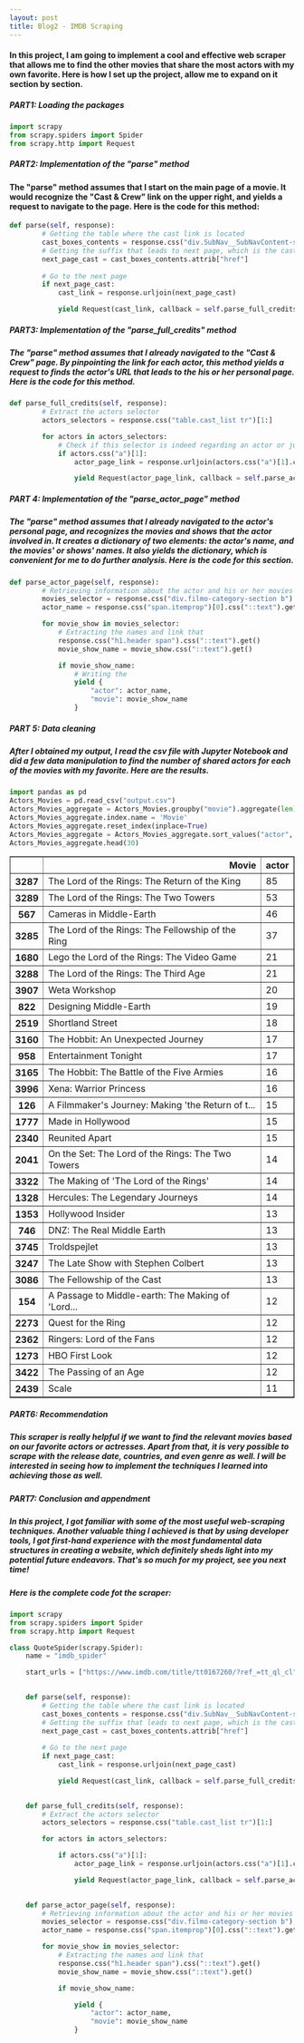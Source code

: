 ```yaml
---
layout: post
title: Blog2 - IMDB Scraping
---
```


#### In this project, I am going to implement a cool and effective web scraper that allows me to find the other movies that share the most actors with my own favorite. Here is how I set up the project, allow me to expand on it section by section.


##### PART1: Loading the packages
```python
import scrapy
from scrapy.spiders import Spider
from scrapy.http import Request
```

##### PART2: Implementation of the "parse" method
#### The "parse" method assumes that I start on the main page of a movie. It would recognize the "Cast & Crew" link on the upper right, and yields a request to navigate to the page. Here is the code for this method:
```python
def parse(self, response):
        # Getting the table where the cast link is located
        cast_boxes_contents = response.css("div.SubNav__SubNavContent-sc-11106ua-3.cKmYsV").css("li.ipc-inline-list__item a")[0]
        # Getting the suffix that leads to next page, which is the cast list
        next_page_cast = cast_boxes_contents.attrib["href"]
        
        # Go to the next page
        if next_page_cast:
            cast_link = response.urljoin(next_page_cast)

            yield Request(cast_link, callback = self.parse_full_credits)
```

##### PART3: Implementation of the "parse_full_credits" method
##### The "parse" method assumes that I already navigated to the "Cast & Crew" page. By pinpointing the link for each actor, this method yields a request to finds the actor's URL that leads to the his or her personal page. Here is the code for this method.
```python
def parse_full_credits(self, response):
        # Extract the actors selector
        actors_selectors = response.css("table.cast_list tr")[1:]

        for actors in actors_selectors:
            # Check if this selector is indeed regarding an actor or just another element of the data frame
            if actors.css("a")[1]:
                actor_page_link = response.urljoin(actors.css("a")[1].css("a").attrib["href"])

                yield Request(actor_page_link, callback = self.parse_actor_page)
```

##### PART 4: Implementation of the "parse_actor_page" method
##### The "parse" method assumes that I already navigated to the actor's personal page, and recognizes the movies and shows that the actor involved in. It creates a dictionary of two elements: the actor's name, and the movies' or shows' names. It also yields the dictionary, which is convenient for me to do further analysis. Here is the code for this section.
```python
def parse_actor_page(self, response):
        # Retrieving information about the actor and his or her movies on the actors page
        movies_selector = response.css("div.filmo-category-section b")
        actor_name = response.css("span.itemprop")[0].css("::text").get()

        for movie_show in movies_selector:
            # Extracting the names and link that
            response.css("h1.header span").css("::text").get()
            movie_show_name = movie_show.css("::text").get()

            if movie_show_name:
                # Writing the
                yield {
                    "actor": actor_name,
                    "movie": movie_show_name
                }
```

##### PART 5: Data cleaning
##### After I obtained my output, I read the csv file with Jupyter Notebook and did a few data manipulation to find the number of shared actors for each of the movies with my favorite. Here are the results.
```python
import pandas as pd
Actors_Movies = pd.read_csv("output.csv")
Actors_Movies_aggregate = Actors_Movies.groupby("movie").aggregate(len)
Actors_Movies_aggregate.index.name = 'Movie'
Actors_Movies_aggregate.reset_index(inplace=True)
Actors_Movies_aggregate = Actors_Movies_aggregate.sort_values("actor", ascending = False)
Actors_Movies_aggregate.head(30)
```

<div>
<style scoped>
    .dataframe tbody tr th:only-of-type {
        vertical-align: middle;
    }

    .dataframe tbody tr th {
        vertical-align: top;
    }

    .dataframe thead th {
        text-align: right;
    }
</style>
<table border="1" class="dataframe">
  <thead>
    <tr style="text-align: right;">
      <th></th>
      <th>Movie</th>
      <th>actor</th>
    </tr>
  </thead>
  <tbody>
    <tr>
      <th>3287</th>
      <td>The Lord of the Rings: The Return of the King</td>
      <td>85</td>
    </tr>
    <tr>
      <th>3289</th>
      <td>The Lord of the Rings: The Two Towers</td>
      <td>53</td>
    </tr>
    <tr>
      <th>567</th>
      <td>Cameras in Middle-Earth</td>
      <td>46</td>
    </tr>
    <tr>
      <th>3285</th>
      <td>The Lord of the Rings: The Fellowship of the Ring</td>
      <td>37</td>
    </tr>
    <tr>
      <th>1680</th>
      <td>Lego the Lord of the Rings: The Video Game</td>
      <td>21</td>
    </tr>
    <tr>
      <th>3288</th>
      <td>The Lord of the Rings: The Third Age</td>
      <td>21</td>
    </tr>
    <tr>
      <th>3907</th>
      <td>Weta Workshop</td>
      <td>20</td>
    </tr>
    <tr>
      <th>822</th>
      <td>Designing Middle-Earth</td>
      <td>19</td>
    </tr>
    <tr>
      <th>2519</th>
      <td>Shortland Street</td>
      <td>18</td>
    </tr>
    <tr>
      <th>3160</th>
      <td>The Hobbit: An Unexpected Journey</td>
      <td>17</td>
    </tr>
    <tr>
      <th>958</th>
      <td>Entertainment Tonight</td>
      <td>17</td>
    </tr>
    <tr>
      <th>3165</th>
      <td>The Hobbit: The Battle of the Five Armies</td>
      <td>16</td>
    </tr>
    <tr>
      <th>3996</th>
      <td>Xena: Warrior Princess</td>
      <td>16</td>
    </tr>
    <tr>
      <th>126</th>
      <td>A Filmmaker's Journey: Making 'the Return of t...</td>
      <td>15</td>
    </tr>
    <tr>
      <th>1777</th>
      <td>Made in Hollywood</td>
      <td>15</td>
    </tr>
    <tr>
      <th>2340</th>
      <td>Reunited Apart</td>
      <td>15</td>
    </tr>
    <tr>
      <th>2041</th>
      <td>On the Set: The Lord of the Rings: The Two Towers</td>
      <td>14</td>
    </tr>
    <tr>
      <th>3322</th>
      <td>The Making of 'The Lord of the Rings'</td>
      <td>14</td>
    </tr>
    <tr>
      <th>1328</th>
      <td>Hercules: The Legendary Journeys</td>
      <td>14</td>
    </tr>
    <tr>
      <th>1353</th>
      <td>Hollywood Insider</td>
      <td>13</td>
    </tr>
    <tr>
      <th>746</th>
      <td>DNZ: The Real Middle Earth</td>
      <td>13</td>
    </tr>
    <tr>
      <th>3745</th>
      <td>Troldspejlet</td>
      <td>13</td>
    </tr>
    <tr>
      <th>3247</th>
      <td>The Late Show with Stephen Colbert</td>
      <td>13</td>
    </tr>
    <tr>
      <th>3086</th>
      <td>The Fellowship of the Cast</td>
      <td>13</td>
    </tr>
    <tr>
      <th>154</th>
      <td>A Passage to Middle-earth: The Making of 'Lord...</td>
      <td>12</td>
    </tr>
    <tr>
      <th>2273</th>
      <td>Quest for the Ring</td>
      <td>12</td>
    </tr>
    <tr>
      <th>2362</th>
      <td>Ringers: Lord of the Fans</td>
      <td>12</td>
    </tr>
    <tr>
      <th>1273</th>
      <td>HBO First Look</td>
      <td>12</td>
    </tr>
    <tr>
      <th>3422</th>
      <td>The Passing of an Age</td>
      <td>12</td>
    </tr>
    <tr>
      <th>2439</th>
      <td>Scale</td>
      <td>11</td>
    </tr>
  </tbody>
</table>
</div>

##### PART6: Recommendation
##### This scraper is really helpful if we want to find the relevant movies based on our favorite actors or actresses. Apart from that, it is very possible to scrape with the release date, countries, and even genre as well. I will be interested in seeing how to implement the techniques I learned into achieving those as well.

##### PART7: Conclusion and appendment
##### In this project, I got familiar with some of the most useful web-scraping techniques. Another valuable thing I achieved is that by using developer tools, I got first-hand experience with the most fundamental data structures in creating a website, which definitely sheds light into my potential future endeavors. That's so much for my project, see you next time!

##### Here is the complete code fot the scraper:
```python
import scrapy
from scrapy.spiders import Spider
from scrapy.http import Request

class QuoteSpider(scrapy.Spider):
    name = "imdb_spider"

    start_urls = ["https://www.imdb.com/title/tt0167260/?ref_=tt_ql_cl"]

    
    def parse(self, response):
        # Getting the table where the cast link is located
        cast_boxes_contents = response.css("div.SubNav__SubNavContent-sc-11106ua-3.cKmYsV").css("li.ipc-inline-list__item a")[0]
        # Getting the suffix that leads to next page, which is the cast list
        next_page_cast = cast_boxes_contents.attrib["href"]
        
        # Go to the next page
        if next_page_cast:
            cast_link = response.urljoin(next_page_cast)

            yield Request(cast_link, callback = self.parse_full_credits)
            

    def parse_full_credits(self, response):
        # Extract the actors selector
        actors_selectors = response.css("table.cast_list tr")[1:]

        for actors in actors_selectors:

            if actors.css("a")[1]:
                actor_page_link = response.urljoin(actors.css("a")[1].css("a").attrib["href"])

                yield Request(actor_page_link, callback = self.parse_actor_page)

        
    def parse_actor_page(self, response):
        # Retrieving information about the actor and his or her movies on the actors page
        movies_selector = response.css("div.filmo-category-section b")
        actor_name = response.css("span.itemprop")[0].css("::text").get()

        for movie_show in movies_selector:
            # Extracting the names and link that
            response.css("h1.header span").css("::text").get()
            movie_show_name = movie_show.css("::text").get()

            if movie_show_name:

                yield {
                    "actor": actor_name,
                    "movie": movie_show_name
                }
```
